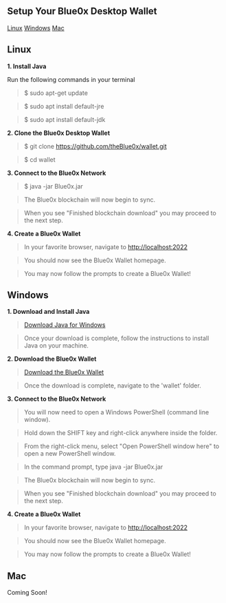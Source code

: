 ## **Setup Your Blue0x Desktop Wallet** ##


[Linux](#linux)               [Windows](#windows)                    [Mac](#mac)


## Linux
**1. Install Java**

Run the following commands in your terminal

>$ sudo apt-get update

>$ sudo apt install default-jre

>$ sudo apt install default-jdk

**2. Clone the Blue0x Desktop Wallet**

>$ git clone https://github.com/theBlue0x/wallet.git

>$ cd wallet

**3. Connect to the Blue0x Network**

>$ java -jar Blue0x.jar

>The Blue0x blockchain will now begin to sync.

>When you see "Finished blockchain download" you may proceed to the next step. 

**4. Create a Blue0x Wallet**

>In your favorite browser, navigate to [http://localhost:2022](http://localhost:2022)

>You should now see the Blue0x Wallet homepage.

>You may now follow the prompts to create a Blue0x Wallet!




## Windows
**1. Download and Install Java**

>[Download Java for Windows](https://www.java.com/en/download/manual.jsp)

>Once your download is complete, follow the instructions to install Java on your machine.

**2. Download the Blue0x Wallet**

>[Download the Blue0x Wallet](https://github.com/theBlue0x/wallet/archive/refs/heads/master.zip)

>Once the download is complete, navigate to the 'wallet' folder.

**3. Connect to the Blue0x Network**

>You will now need to open a Windows PowerShell (command line window).

>Hold down the SHIFT key and right-click anywhere inside the folder.

>From the right-click menu, select "Open PowerShell window here" to open a new PowerShell window.

>In the command prompt, type java -jar Blue0x.jar

>The Blue0x blockchain will now begin to sync.

>When you see "Finished blockchain download" you may proceed to the next step. 

**4. Create a Blue0x Wallet**

>In your favorite browser, navigate to [http://localhost:2022](http://localhost:2022)

>You should now see the Blue0x Wallet homepage.

>You may now follow the prompts to create a Blue0x Wallet!




## Mac

Coming Soon!
